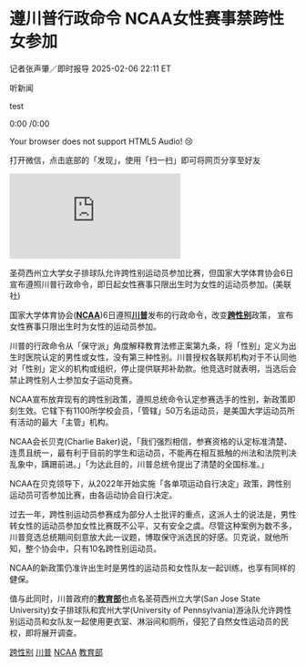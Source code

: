 # 遵川普行政命令 NCAA女性赛事禁跨性女参加

记者张声肇／即时报导 2025-02-06 22:11 ET

听新闻

test

0:00 /0:00

Your browser does not support HTML5 Audio! 😢

打开微信，点击底部的「发现」，使用「扫一扫」即可将网页分享至好友

![圣荷西州立大学女子排球队允许跨性别运动员参加比赛，但国家大学体育协会6日宣布遵照川普行政命令，即日起女性赛事只限出生时为女性的运动员参加。(美联社)](https://pgw.worldjournal.com/gw/photo.php?u=https://uc.udn.com.tw/photo/wj/realtime/2025/02/07/31453183.jpg&x=0&y=0&sw=0&sh=0&sl=W&fw=800&exp=3600&q=75)

圣荷西州立大学女子排球队允许跨性别运动员参加比赛，但国家大学体育协会6日宣布遵照川普行政命令，即日起女性赛事只限出生时为女性的运动员参加。(美联社)

国家大学体育协会([**NCAA**](https://www.worldjournal.com/search/tagging/8877/NCAA?zh-cn))6日遵照[**川普**](https://www.worldjournal.com/search/tagging/8877/%E5%B7%9D%E6%99%AE?zh-cn)发布的行政命令，改变[**跨性别**](https://www.worldjournal.com/search/tagging/8877/%E8%B7%A8%E6%80%A7%E5%88%AB?zh-cn)政策， 宣布女性赛事只限出生时为女性的运动员参加。

川普的行政命令从「保守派」角度解释教育法修正案第九条，将「性别」定义为出生时医院认定的男性或女性，没有第三种性别。川普授权各联邦机构对于不认同他对「性别」定义的机构或组织，停止提供联邦补助款。他竞选时就表明，当选后会禁止跨性别人士参加女子运动竞赛。

NCAA宣布放弃现有的跨性别政策，遵照总统命令认定参赛选手的性别，新政策即刻生效。它辖下有1100所学校会员，「管辖」50万名运动员，是美国大学运动员所有活动的最大「主管」机构。

NCAA会长贝克(Charlie Baker)说，「我们强烈相信，参赛资格的认定标准清楚、连贯且统一，最有利于目前的学生和运动员，不能再在相互抵触的州法和法院判决乱象中，蹒跚前进。」「为达此目的，川普总统令提出了清楚的全国标准。」

NCAA在贝克领导下，从2022年开始实施「各单项运动自行决定」政策，跨性别运动员可否参加比赛，由各运动协会自行决定。

过去一年，跨性别运动员参赛成为部分人士批评的重点，这派人士的说法是，男性转女性的运动员参加女性比赛既不公平，又有安全之虞。尽管这种案例为数不多，川普竞选总统期间刻意放大此一议题，博取保守派选民的好感。贝克说，就他所知，整个协会中，只有10名跨性别运动员。

NCAA的新政策仍准许出生时是男性的运动员和女性队友一起训练，也享有同样的健保。

值与此同时，川普政府的[**教育部**](https://www.worldjournal.com/search/tagging/8877/%E6%95%99%E8%82%B2%E9%83%A8?zh-cn)也点名圣荷西州立大学(San Jose State University)女子排球队和宾州大学(University of Pennsylvania)游泳队允许跨性别运动员和女队友一起使用更衣室、淋浴间和厕所，侵犯了自然女性运动员的民权，即将展开调查。

[跨性别](https://www.worldjournal.com/search/tagging/8877/%E8%B7%A8%E6%80%A7%E5%88%AB?zh-cn) [川普](https://www.worldjournal.com/search/tagging/8877/%E5%B7%9D%E6%99%AE?zh-cn) [NCAA](https://www.worldjournal.com/search/tagging/8877/NCAA?zh-cn) [教育部](https://www.worldjournal.com/search/tagging/8877/%E6%95%99%E8%82%B2%E9%83%A8?zh-cn)